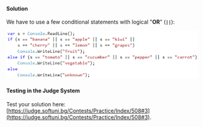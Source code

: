 #### Solution

We have to use a few conditional statements with logical "**OR**" (**`||`**):

![](/assets/chapter-4-images/04.Fruit-or-vegetable-01.png)

#### Testing in the Judge System

Test your solution here: [https://judge.softuni.bg/Contests/Practice/Index/508#3](https://judge.softuni.bg/Contests/Practice/Index/508#3). 
